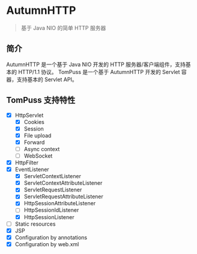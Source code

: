 # AutumnHTTP
> 基于 Java NIO 的简单 HTTP 服务器

## 简介
AutumnHTTP 是一个基于 Java NIO 开发的 HTTP 服务器/客户端组件，支持基本的 HTTP/1.1 协议。
TomPuss 是一个基于 AutumnHTTP 开发的 Servlet 容器，支持基本的 Servlet API。

## TomPuss 支持特性
- [x] HttpServlet
    - [x] Cookies
    - [x] Session
    - [x] File upload
    - [x] Forward
    - [ ] Async context
    - [ ] WebSocket
- [x] HttpFilter
- [x] EventListener
    - [x] ServletContextListener
    - [x] ServletContextAttributeListener
    - [x] ServletRequestListener
    - [x] ServletRequestAttributeListener
    - [x] HttpSessionAttributeListener
    - [ ] HttpSessionIdListener
    - [x] HttpSessionListener
- [ ] Static resources
- [x] JSP
- [x] Configuration by annotations
- [x] Configuration by web.xml
